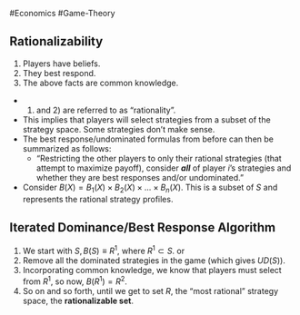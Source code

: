 #Economics #Game-Theory 
## Rationalizability
1. Players have beliefs.
2. They best respond.
3. The above facts are common knowledge.

- 1) and 2) are referred to as “rationality”.
- This implies that players will select strategies from a subset of the strategy space. Some strategies don’t make sense.
- The best response/undominated formulas from before can then be summarized as follows:
    - “Restricting the other players to only their rational strategies (that attempt to maximize payoff), consider _**all**_ of player $i$’s strategies and whether they are best responses and/or undominated.”
- Consider $B(X) = B_1(X) \times B_2(X) \times ... \times B_n(X)$. This is a subset of $S$ and represents the rational strategy profiles.

## Iterated Dominance/Best Response Algorithm
1. We start with $S, B(S) \equiv R^1$, where $R^1 \subset S$.
or
1. Remove all the dominated strategies in the game (which gives $UD(S)$).  
2. Incorporating common knowledge, we know that players must select from $R^1$, so now, $B(R^1)=R^2$.
3. So on and so forth, until we get to set $R$, the “most rational” strategy space, the **rationalizable set**.